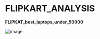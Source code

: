 # FLIPKART_ANALYSIS
**FLIPKAT_best_laptops_under_50000**





![image](https://github.com/Swati-Latta/FLIPKART_ANALYSIS/assets/134490572/0c7235c5-3412-4412-9c0b-36308b2f2807)
